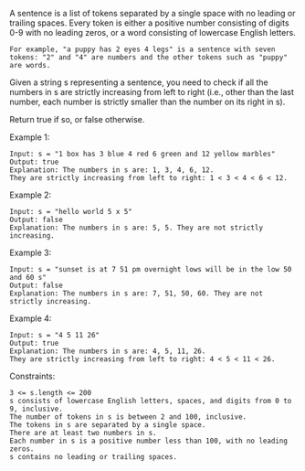 A sentence is a list of tokens separated by a single space with no leading or trailing spaces. Every token is either a positive number consisting of digits 0-9 with no leading zeros, or a word consisting of lowercase English letters.

    For example, "a puppy has 2 eyes 4 legs" is a sentence with seven tokens: "2" and "4" are numbers and the other tokens such as "puppy" are words.

Given a string s representing a sentence, you need to check if all the numbers in s are strictly increasing from left to right (i.e., other than the last number, each number is strictly smaller than the number on its right in s).

Return true if so, or false otherwise.

Example 1:

    Input: s = "1 box has 3 blue 4 red 6 green and 12 yellow marbles"
    Output: true
    Explanation: The numbers in s are: 1, 3, 4, 6, 12.
    They are strictly increasing from left to right: 1 < 3 < 4 < 6 < 12.

Example 2:

    Input: s = "hello world 5 x 5"
    Output: false
    Explanation: The numbers in s are: 5, 5. They are not strictly increasing.

Example 3:

    Input: s = "sunset is at 7 51 pm overnight lows will be in the low 50 and 60 s"
    Output: false
    Explanation: The numbers in s are: 7, 51, 50, 60. They are not strictly increasing.

Example 4:

    Input: s = "4 5 11 26"
    Output: true
    Explanation: The numbers in s are: 4, 5, 11, 26.
    They are strictly increasing from left to right: 4 < 5 < 11 < 26.

Constraints:

    3 <= s.length <= 200
    s consists of lowercase English letters, spaces, and digits from 0 to 9, inclusive.
    The number of tokens in s is between 2 and 100, inclusive.
    The tokens in s are separated by a single space.
    There are at least two numbers in s.
    Each number in s is a positive number less than 100, with no leading zeros.
    s contains no leading or trailing spaces.
